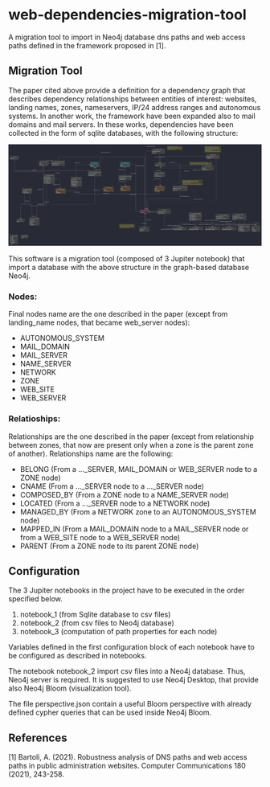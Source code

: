 # web-dependencies-migration-tool
A migration tool to import in Neo4j database dns paths and web access paths defined in the framework proposed in [1].

## Migration Tool
The paper cited above provide a definition for a dependency graph that describes dependency relationships between entities of interest: websites, landing names, zones, nameservers, IP/24 address ranges and autonomous systems. In another work, the framework have been expanded also to mail domains and mail servers. 
In these works, dependencies have been collected in the form of sqlite databases, with the following structure:

![Database scheme](https://github.com/BoniFederico/web-dependencies-migration-tool/blob/main/db.jpg "Sqlite database scheme")

This software is a migration tool (composed of 3 Jupiter notebook) that import a database with the above structure in the graph-based database Neo4j. 

### Nodes:
Final nodes name are the one described in the paper (except from landing_name nodes, that became web_server nodes):
- AUTONOMOUS_SYSTEM
- MAIL_DOMAIN
- MAIL_SERVER
- NAME_SERVER
- NETWORK
- ZONE
- WEB_SITE
- WEB_SERVER

### Relatioships:
Relationships are the one described in the paper (except from relationship between zones, that now are present only when a zone is the parent zone of another). Relationships name are the following:

- BELONG (From a ..._SERVER, MAIL_DOMAIN or WEB_SERVER node to a ZONE node)
- CNAME (From a ..._SERVER node to a ..._SERVER node)
- COMPOSED_BY (From a ZONE node to a NAME_SERVER node)
- LOCATED (From a ..._SERVER node to a NETWORK node)
- MANAGED_BY (From a NETWORK zone to an AUTONOMOUS_SYSTEM node)
- MAPPED_IN (From a MAIL_DOMAIN node to a MAIL_SERVER node or from a WEB_SITE node to a WEB_SERVER node)
- PARENT (From a ZONE node to its parent ZONE node)

## Configuration

The 3 Jupiter notebooks in the project have to be executed in the order specified below.
1. notebook_1 (from Sqlite database to csv files)
2.  notebook_2 (from csv files to Neo4j database)
3. notebook_3 (computation of path properties for each node)

Variables defined in the first configuration block of each notebook have to be configured as described in notebooks.

The notebook notebook_2 import csv files into a Neo4j database. Thus, Neo4j server is required. It is suggested to use Neo4j Desktop, that provide also Neo4j Bloom (visualization tool). 

The file perspective.json contain a useful Bloom perspective with already defined cypher queries that can be used inside Neo4j Bloom.
 

## References
<a id="1">[1]</a> 
Bartoli, A. (2021). 
Robustness analysis of DNS paths and web access paths in public
administration websites. Computer Communications 180 (2021), 243-258.
